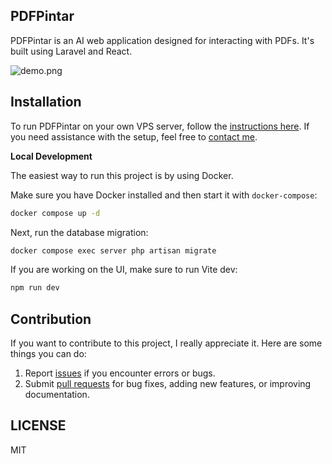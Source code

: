 ## PDFPintar

PDFPintar is an AI web application designed for interacting with PDFs. It's built using Laravel and React.

![demo.png](https://res.cloudinary.com/dr15yjl8w/image/upload/v1696665108/pdfpintar_ycqgqs.png)

## Installation

To run PDFPintar on your own VPS server, follow the [instructions here](server-setup.md). If you need assistance with the setup, feel free to [contact me](mailto:alahmadrosid@gmail.com).

**Local Development**

The easiest way to run this project is by using Docker.

Make sure you have Docker installed and then start it with `docker-compose`:

```bash
docker compose up -d
```

Next, run the database migration:

```bash
docker compose exec server php artisan migrate
```

If you are working on the UI, make sure to run Vite dev:

```bash
npm run dev
```

## Contribution

If you want to contribute to this project, I really appreciate it. Here are some things you can do:

1. Report [issues](https://github.com/ahmadrosid/pdfpintar/issues) if you encounter errors or bugs.
1. Submit [pull requests](https://github.com/ahmadrosid/pdfpintar/pulls) for bug fixes, adding new features, or improving documentation.

## LICENSE

MIT
